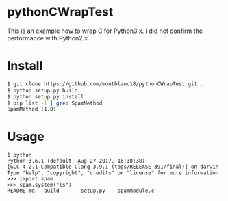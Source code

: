 # pythonCWrapTest
This is an example how to wrap C for Python3.x.
I did not confirm the performance with Python2.x.

# Install
```bash
$ git clone https://github.com/montblanc18/pythonCWrapTest.git .
$ python setup.py build
$ python setup.py install
$ pip list -l | grep SpamMethod
SpamMethod (1.0)
```

# Usage
```
$ python
Python 3.6.1 (default, Aug 27 2017, 16:38:38) 
[GCC 4.2.1 Compatible Clang 3.9.1 (tags/RELEASE_391/final)] on darwin
Type "help", "copyright", "credits" or "license" for more information.
>>> import spam
>>> spam.system("ls")
README.md	build		setup.py	spammodule.c
```